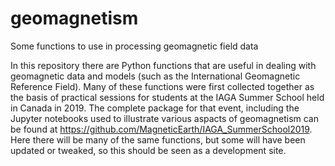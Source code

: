 # geomagnetism
Some functions to use in processing geomagnetic field data

In this repository there are Python functions that are useful in dealing with geomagnetic data and models (such as the International Geomagnetic Reference Field). Many of these functions were first collected together as the basis of practical sessions for students at the IAGA Summer School held in Canada in 2019. The complete package for that event, including the Jupyter notebooks used to illustrate various aspacts of geomagnetism can be found at  https://github.com/MagneticEarth/IAGA_SummerSchool2019. Here there will be many of the same functions, but some will have been updated or tweaked, so this should be seen as a development site.
